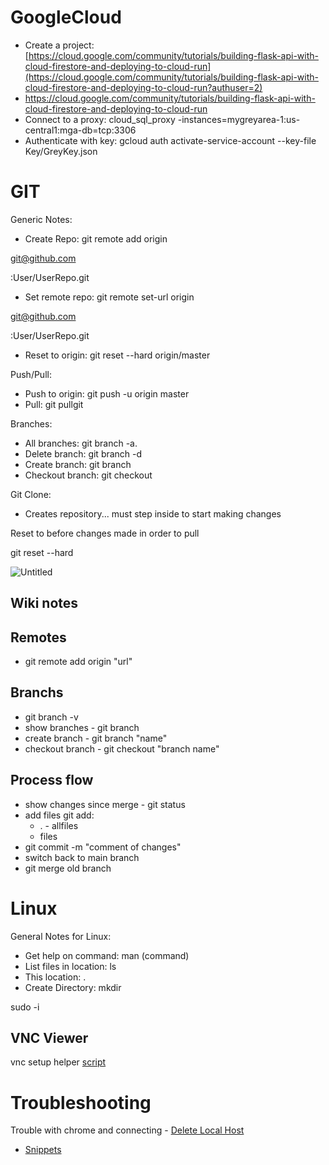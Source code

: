
# GoogleCloud
- Create a project:
[https://cloud.google.com/community/tutorials/building-flask-api-with-cloud-firestore-and-deploying-to-cloud-run](https://cloud.google.com/community/tutorials/building-flask-api-with-cloud-firestore-and-deploying-to-cloud-run?authuser=2)
- https://cloud.google.com/community/tutorials/building-flask-api-with-cloud-firestore-and-deploying-to-cloud-run
- Connect to a proxy: cloud_sql_proxy -instances=mygreyarea-1:us-central1:mga-db=tcp:3306
- Authenticate with key: gcloud auth activate-service-account --key-file Key/GreyKey.json

# GIT 

Generic Notes:

- Create Repo: git remote add origin

[git@github.com](mailto:git@github.com)

:User/UserRepo.git

- Set remote repo: git remote set-url origin

[git@github.com](mailto:git@github.com)

:User/UserRepo.git

- Reset to origin:	git reset --hard origin/master

Push/Pull:

- Push to origin: git push -u origin master
- Pull: git pullgit

Branches:

- All branches: git branch -a.
- Delete branch: git branch -d <branch name>
- Create branch: git branch <new branch>
- Checkout branch: git checkout

Git Clone:

- Creates repository... must step inside to start making changes

Reset to before changes made in order to pull

git reset --hard

![Untitled](https://s3-us-west-2.amazonaws.com/secure.notion-static.com/219f6c49-b4ac-4794-ae8c-d7a88eb447cd/Untitled.png)

## Wiki notes

## Remotes

- git remote add origin "url"

## Branchs

- git branch -v
- show branches - git branch
- create branch - git branch "name"
- checkout branch - git checkout "branch name"

## Process flow

- show changes since merge - git status
- add files git add:
    - . - allfiles
    - files
- git commit -m "comment of changes"
- switch back to main branch
- git merge old branch


# Linux

General Notes for Linux:

- Get help on command: man (command)
- List files in location: ls
- This location: .
- Create Directory: mkdir

sudo -i

## VNC Viewer

vnc setup helper [script](https://help.realvnc.com/hc/en-us/community/posts/5021325365917-VNC-Server-wont-work-on-a-new-Ubuntu-Desktop-Install)

# Troubleshooting
Trouble with chrome and connecting - [Delete Local Host](https://stackoverflow.com/questions/33524826/localhost-not-working-in-chrome-127-0-0-1-does-work)

- [Snippets](https://github.com/Microsoft/vscode/issues/28048)